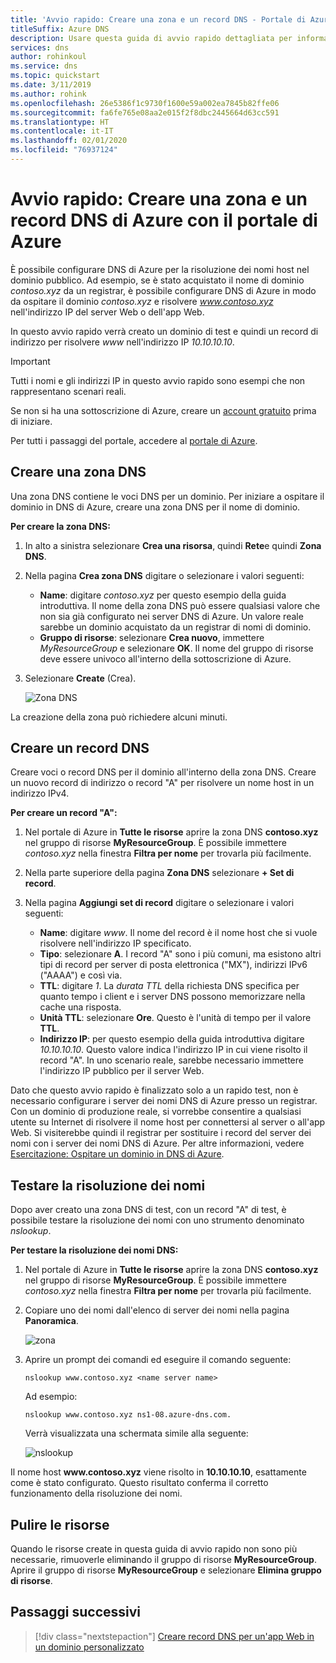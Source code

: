 ```yaml
---
title: 'Avvio rapido: Creare una zona e un record DNS - Portale di Azure'
titleSuffix: Azure DNS
description: Usare questa guida di avvio rapido dettagliata per informazioni su come creare una zona e un record DNS di Azure usando il portale di Azure.
services: dns
author: rohinkoul
ms.service: dns
ms.topic: quickstart
ms.date: 3/11/2019
ms.author: rohink
ms.openlocfilehash: 26e5386f1c9730f1600e59a002ea7845b82ffe06
ms.sourcegitcommit: fa6fe765e08aa2e015f2f8dbc2445664d63cc591
ms.translationtype: HT
ms.contentlocale: it-IT
ms.lasthandoff: 02/01/2020
ms.locfileid: "76937124"
---
```

# <a name="quickstart-create-an-azure-dns-zone-and-record-using-the-azure-portal"></a>Avvio rapido: Creare una zona e un record DNS di Azure con il portale di Azure

È possibile configurare DNS di Azure per la risoluzione dei nomi host nel dominio pubblico. Ad esempio, se è stato acquistato il nome di dominio *contoso.xyz* da un registrar, è possibile configurare DNS di Azure in modo da ospitare il dominio *contoso.xyz* e risolvere *www.contoso.xyz* nell'indirizzo IP del server Web o dell'app Web.

In questo avvio rapido verrà creato un dominio di test e quindi un record di indirizzo per risolvere *www* nell'indirizzo IP *10.10.10.10*.

>[!IMPORTANT]
>Tutti i nomi e gli indirizzi IP in questo avvio rapido sono esempi che non rappresentano scenari reali.

<!---
You can also perform these steps using [Azure PowerShell](dns-getstarted-powershell.md) or the cross-platform [Azure CLI](dns-getstarted-cli.md).
--->

Se non si ha una sottoscrizione di Azure, creare un [account gratuito](https://azure.microsoft.com/free/?WT.mc_id=A261C142F) prima di iniziare.

Per tutti i passaggi del portale, accedere al [portale di Azure](https://portal.azure.com).

## <a name="create-a-dns-zone"></a>Creare una zona DNS

Una zona DNS contiene le voci DNS per un dominio. Per iniziare a ospitare il dominio in DNS di Azure, creare una zona DNS per il nome di dominio. 

**Per creare la zona DNS:**

1. In alto a sinistra selezionare **Crea una risorsa**, quindi **Rete**e quindi **Zona DNS**.

1. Nella pagina **Crea zona DNS** digitare o selezionare i valori seguenti:

   - **Name**: digitare *contoso.xyz* per questo esempio della guida introduttiva. Il nome della zona DNS può essere qualsiasi valore che non sia già configurato nei server DNS di Azure. Un valore reale sarebbe un dominio acquistato da un registrar di nomi di dominio.
   - **Gruppo di risorse**: selezionare **Crea nuovo**, immettere *MyResourceGroup* e selezionare **OK**. Il nome del gruppo di risorse deve essere univoco all'interno della sottoscrizione di Azure. 

1. Selezionare **Create** (Crea).

   ![Zona DNS](./media/dns-getstarted-portal/openzone650.png)

La creazione della zona può richiedere alcuni minuti.

## <a name="create-a-dns-record"></a>Creare un record DNS

Creare voci o record DNS per il dominio all'interno della zona DNS. Creare un nuovo record di indirizzo o record "A" per risolvere un nome host in un indirizzo IPv4.

**Per creare un record "A":**

1. Nel portale di Azure in **Tutte le risorse** aprire la zona DNS **contoso.xyz** nel gruppo di risorse **MyResourceGroup**. È possibile immettere *contoso.xyz* nella finestra **Filtra per nome** per trovarla più facilmente.

1. Nella parte superiore della pagina **Zona DNS** selezionare **+ Set di record**.

1. Nella pagina **Aggiungi set di record** digitare o selezionare i valori seguenti:

   - **Name**: digitare *www*. Il nome del record è il nome host che si vuole risolvere nell'indirizzo IP specificato.
   - **Tipo**: selezionare **A**. I record "A" sono i più comuni, ma esistono altri tipi di record per server di posta elettronica ("MX"), indirizzi IPv6 ("AAAA") e così via. 
   - **TTL**: digitare *1*. La *durata TTL*  della richiesta DNS specifica per quanto tempo i client e i server DNS possono memorizzare nella cache una risposta.
   - **Unità TTL**: selezionare **Ore**. Questo è l'unità di tempo per il valore **TTL**. 
   - **Indirizzo IP**: per questo esempio della guida introduttiva digitare *10.10.10.10*. Questo valore indica l'indirizzo IP in cui viene risolto il record "A". In uno scenario reale, sarebbe necessario immettere l'indirizzo IP pubblico per il server Web.

Dato che questo avvio rapido è finalizzato solo a un rapido test, non è necessario configurare i server dei nomi DNS di Azure presso un registrar. Con un dominio di produzione reale, si vorrebbe consentire a qualsiasi utente su Internet di risolvere il nome host per connettersi al server o all'app Web. Si visiterebbe quindi il registrar per sostituire i record del server dei nomi con i server dei nomi DNS di Azure. Per altre informazioni, vedere [Esercitazione: Ospitare un dominio in DNS di Azure](dns-delegate-domain-azure-dns.md#delegate-the-domain).

## <a name="test-the-name-resolution"></a>Testare la risoluzione dei nomi

Dopo aver creato una zona DNS di test, con un record "A" di test, è possibile testare la risoluzione dei nomi con uno strumento denominato *nslookup*. 

**Per testare la risoluzione dei nomi DNS:**

1. Nel portale di Azure in **Tutte le risorse** aprire la zona DNS **contoso.xyz** nel gruppo di risorse **MyResourceGroup**. È possibile immettere *contoso.xyz* nella finestra **Filtra per nome** per trovarla più facilmente.

1. Copiare uno dei nomi dall'elenco di server dei nomi nella pagina **Panoramica**. 

   ![zona](./media/dns-getstarted-portal/viewzonens500.png)

1. Aprire un prompt dei comandi ed eseguire il comando seguente:

   ```
   nslookup www.contoso.xyz <name server name>
   ```

   Ad esempio:

   ```
   nslookup www.contoso.xyz ns1-08.azure-dns.com.
   ```

   Verrà visualizzata una schermata simile alla seguente:

   ![nslookup](media/dns-getstarted-portal/nslookup.PNG)

Il nome host **www\.contoso.xyz** viene risolto in **10.10.10.10**, esattamente come è stato configurato. Questo risultato conferma il corretto funzionamento della risoluzione dei nomi. 

## <a name="clean-up-resources"></a>Pulire le risorse

Quando le risorse create in questa guida di avvio rapido non sono più necessarie, rimuoverle eliminando il gruppo di risorse **MyResourceGroup**. Aprire il gruppo di risorse **MyResourceGroup** e selezionare **Elimina gruppo di risorse**.

## <a name="next-steps"></a>Passaggi successivi

> [!div class="nextstepaction"]
> [Creare record DNS per un'app Web in un dominio personalizzato](./dns-web-sites-custom-domain.md)